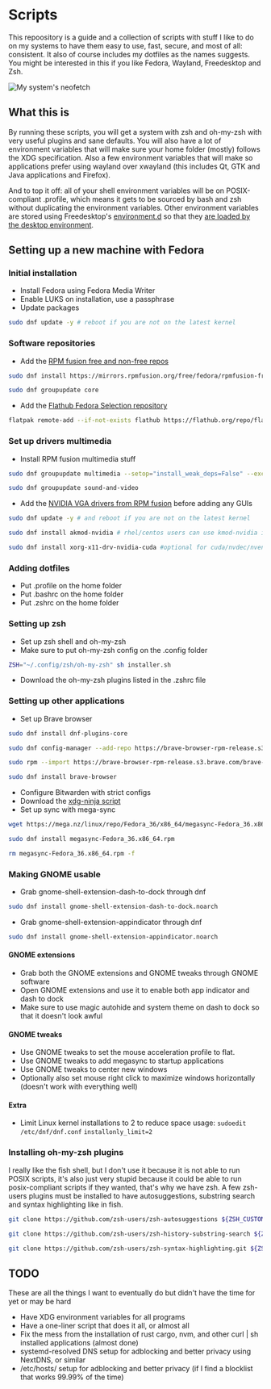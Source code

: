 # Scripts

This repoository is a guide and a collection of scripts with stuff I like to do on my systems to have them easy to use, fast, secure, and most of all: consistent. It also of course includes my dotfiles as the names suggests. You might be interested in this if you like Fedora, Wayland, Freedesktop and Zsh.

![My system's neofetch](https://user-images.githubusercontent.com/37254797/177683255-17c8092a-518a-46ef-bf67-4fb5a4cc15db.png)

## What this is

By running these scripts, you will get a system with zsh and oh-my-zsh with very useful plugins and sane defaults.
You will also have a lot of environment variables that will make sure your home folder (mostly) follows the XDG specification.
Also a few environment variables that will make so applications prefer using wayland over xwayland (this includes Qt, GTK and Java applications and Firefox).

And to top it off: all of your shell environment variables will be on POSIX-compliant .profile, which means it gets to be sourced by bash and zsh without duplicating the environment variables. Other environment variables are stored using Freedesktop's [environment.d](https://www.freedesktop.org/software/systemd/man/environment.d.html) so that they [are loaded by the desktop environment](https://wiki.archlinux.org/title/environment_variables#Wayland_environment).

## Setting up a new machine with Fedora

### Initial installation

- Install Fedora using Fedora Media Writer
- Enable LUKS on installation, use a passphrase
- Update packages
```bash
sudo dnf update -y # reboot if you are not on the latest kernel
```

### Software repositories

- Add the [RPM fusion free and non-free repos](https://rpmfusion.org/Configuration/)
```bash
sudo dnf install https://mirrors.rpmfusion.org/free/fedora/rpmfusion-free-release-$(rpm -E %fedora).noarch.rpm https://mirrors.rpmfusion.org/nonfree/fedora/rpmfusion-nonfree-release-$(rpm -E %fedora).noarch.rpm
```
```bash
sudo dnf groupupdate core
```

- Add the [Flathub Fedora Selection repository](https://flatpak.org/setup/Fedora)
```bash
flatpak remote-add --if-not-exists flathub https://flathub.org/repo/flathub.flatpakrepo
```

### Set up drivers multimedia

- Install RPM fusion multimedia stuff 
```bash
sudo dnf groupupdate multimedia --setop="install_weak_deps=False" --exclude=PackageKit-gstreamer-plugin
```
```bash
sudo dnf groupupdate sound-and-video
```

- Add the [NVIDIA VGA drivers from RPM fusion](https://rpmfusion.org/Howto/NVIDIA) before adding any GUIs
```bash
sudo dnf update -y # and reboot if you are not on the latest kernel
```
```bash
sudo dnf install akmod-nvidia # rhel/centos users can use kmod-nvidia instead
```
```bash
sudo dnf install xorg-x11-drv-nvidia-cuda #optional for cuda/nvdec/nvenc support
```

### Adding dotfiles

- Put .profile on the home folder
- Put .bashrc on the home folder
- Put .zshrc on the home folder

### Setting up zsh

- Set up zsh shell and oh-my-zsh
- Make sure to put oh-my-zsh config on the .config folder
```bash
ZSH="~/.config/zsh/oh-my-zsh" sh installer.sh
```
- Download the oh-my-zsh plugins listed in the .zshrc file

### Setting up other applications

- Set up Brave browser
```bash
sudo dnf install dnf-plugins-core
```
```bash
sudo dnf config-manager --add-repo https://brave-browser-rpm-release.s3.brave.com/x86_64/
```
```bash
sudo rpm --import https://brave-browser-rpm-release.s3.brave.com/brave-core.asc
```
```bash
sudo dnf install brave-browser
```
- Configure Bitwarden with strict configs
- Download the [xdg-ninja script](https://github.com/b3nj5m1n/xdg-ninja)
- Set up sync with mega-sync
```bash
wget https://mega.nz/linux/repo/Fedora_36/x86_64/megasync-Fedora_36.x86_64.rpm
```
```bash
sudo dnf install megasync-Fedora_36.x86_64.rpm
```
```bash
rm megasync-Fedora_36.x86_64.rpm -f
```

### Making GNOME usable

- Grab gnome-shell-extension-dash-to-dock through dnf
```bash
sudo dnf install gnome-shell-extension-dash-to-dock.noarch
```
- Grab gnome-shell-extension-appindicator through dnf
```bash
sudo dnf install gnome-shell-extension-appindicator.noarch
```

#### GNOME extensions

- Grab both the GNOME extensions and GNOME tweaks through GNOME software
- Open GNOME extensions and use it to enable both app indicator and dash to dock
- Make sure to use magic autohide and system theme on dash to dock so that it doesn't look awful

#### GNOME tweaks

- Use GNOME tweaks to set the mouse acceleration profile to flat.
- Use GNOME tweaks to add megasync to startup applications
- Use GNOME tweaks to center new windows
- Optionally also set mouse right click to maximize windows horizontally (doesn't work with everything well)

#### Extra

- Limit Linux kernel installations to 2 to reduce space usage:
`sudoedit /etc/dnf/dnf.conf`
`installonly_limit=2`

### Installing oh-my-zsh plugins

I really like the fish shell, but I don't use it because it is not able to run POSIX scripts, it's also just very stupid because it could be able to run posix-compliant scripts if they wanted, that's why we have zsh. A few zsh-users plugins must be installed to have autosuggestions, substring search and syntax highlighting like in fish.

```zsh
git clone https://github.com/zsh-users/zsh-autosuggestions ${ZSH_CUSTOM:-~/.config/zsh/oh-my-zsh/custom}/plugins/zsh-autosuggestions 
```

```zsh
git clone https://github.com/zsh-users/zsh-history-substring-search ${ZSH_CUSTOM:-~/.config/zsh/oh-my-zsh/custom}/plugins/zsh-history-substring-search
```

```zsh
git clone https://github.com/zsh-users/zsh-syntax-highlighting.git ${ZSH_CUSTOM:-~/.config/zsh/oh-my-zsh/custom}/plugins/zsh-syntax-highlighting
```

## TODO

These are all the things I want to eventually do but didn't have the time for yet or may be hard

- Have XDG environment variables for all programs
- Have a one-liner script that does it all, or almost all
- Fix the mess from the installation of rust cargo, nvm, and other curl | sh installed applications (almost done)
- systemd-resolved DNS setup for adblocking and better privacy using NextDNS, or similar
- /etc/hosts/ setup for adblocking and better privacy (if I find a blocklist that works 99.99% of the time)
